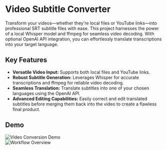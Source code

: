 # Video Subtitle Converter

Transform your videos—whether they're local files or YouTube links—into professional SRT subtitle files with ease. This project harnesses the power of a local Whisper model and ffmpeg for seamless video decoding. With optional OpenAI API integration, you can effortlessly translate transcriptions into your target language.

## Key Features

- **Versatile Video Input:** Supports both local files and YouTube links.
- **Robust Subtitle Generation:** Leverages Whisper for accurate transcriptions and ffmpeg for reliable video decoding.
- **Seamless Translation:** Translate subtitles into one of your chosen languages using the OpenAI API.
- **Advanced Editing Capabilities:** Easily correct and edit translated subtitles before merging them back into the video to create a flawless final product.

## Demo

![Video Conversion Demo](https://github.com/user-attachments/assets/2c493510-18a6-4270-a7c5-afad7ef8d8a2)  
![Workflow Overview](https://github.com/user-attachments/assets/24f7a574-1be8-4611-b432-7b3edba9cd00)
